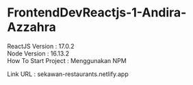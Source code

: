 # FrontendDevReactjs-1-Andira-Azzahra
ReactJS Version : 17.0.2 <br>
Node Version : 16.13.2 <br>
How To Start Project : Menggunakan NPM

Link URL : sekawan-restaurants.netlify.app

